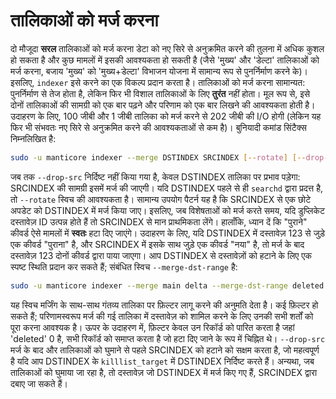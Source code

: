 # तालिकाओं को मर्ज करना
दो मौजूदा **सरल** तालिकाओं को मर्ज करना डेटा को नए सिरे से अनुक्रमित करने की तुलना में अधिक कुशल हो सकता है और कुछ मामलों में इसकी आवश्यकता हो सकती है (जैसे 'मुख्य' और 'डेल्टा' तालिकाओं को मर्ज करना, बजाय 'मुख्य' को 'मुख्य+डेल्टा' विभाजन योजना में सामान्य रूप से पुनर्निर्माण करने के)। इसलिए, `indexer` इसे करने का एक विकल्प प्रदान करता है। तालिकाओं को मर्ज करना सामान्यत: पुनर्निर्माण से तेज होता है, लेकिन फिर भी विशाल तालिकाओं के लिए **तुरंत** नहीं होता। मूल रूप से, इसे दोनों तालिकाओं की सामग्री को एक बार पढ़ने और परिणाम को एक बार लिखने की आवश्यकता होती है। उदाहरण के लिए, 100 जीबी और 1 जीबी तालिका को मर्ज करने से 202 जीबी की I/O होगी (लेकिन यह फिर भी संभवतः नए सिरे से अनुक्रमित करने की आवश्यकताओं से कम है)।
बुनियादी कमांड सिंटैक्स निम्नलिखित है:
```bash
sudo -u manticore indexer --merge DSTINDEX SRCINDEX [--rotate] [--drop-src]
```
जब तक `--drop-src` निर्दिष्ट नहीं किया गया है, केवल DSTINDEX तालिका पर प्रभाव पड़ेगा: SRCINDEX की सामग्री इसमें मर्ज की जाएगी।
यदि DSTINDEX पहले से ही `searchd` द्वारा प्रदत्त है, तो `--rotate` स्विच की आवश्यकता है।
सामान्य उपयोग पैटर्न यह है कि SRCINDEX से एक छोटे अपडेट को DSTINDEX में मर्ज किया जाए। इसलिए, जब विशेषताओं को मर्ज करते समय, यदि डुप्लिकेट दस्तावेज़ ID उत्पन्न होते हैं तो SRCINDEX से मान प्राथमिकता लेंगे। हालाँकि, ध्यान दें कि "पुराने" कीवर्ड ऐसे मामलों में **स्वतः** हटा दिए जाएंगे। उदाहरण के लिए, यदि DSTINDEX में दस्तावेज़ 123 से जुड़े एक कीवर्ड "पुराना" है, और SRCINDEX में इसके साथ जुड़े एक कीवर्ड "नया" है, तो मर्ज के बाद दस्तावेज़ 123 दोनों कीवर्ड द्वारा पाया जाएगा। आप DSTINDEX से दस्तावेज़ों को हटाने के लिए एक स्पष्ट स्थिति प्रदान कर सकते हैं; संबंधित स्विच `--merge-dst-range` है:
```bash
sudo -u manticore indexer --merge main delta --merge-dst-range deleted 0 0
```
यह स्विच मर्जिंग के साथ-साथ गंतव्य तालिका पर फ़िल्टर लागू करने की अनुमति देता है। कई फ़िल्टर हो सकते हैं; परिणामस्वरूप मर्ज की गई तालिका में दस्तावेज़ को शामिल करने के लिए उनकी सभी शर्तों को पूरा करना आवश्यक है। ऊपर के उदाहरण में, फ़िल्टर केवल उन रिकॉर्ड को पारित करता है जहां 'deleted' 0 है, सभी रिकॉर्ड को समाप्त करता है जो हटा दिए जाने के रूप में चिह्नित थे।
`--drop-src` मर्ज के बाद और तालिकाओं को घुमाने से पहले SRCINDEX को हटाने को सक्षम करता है, जो महत्वपूर्ण है यदि आप DSTINDEX के `killlist_target` में DSTINDEX निर्दिष्ट करते हैं। अन्यथा, जब तालिकाओं को घुमाया जा रहा है, तो दस्तावेज़ जो DSTINDEX में मर्ज किए गए हैं, SRCINDEX द्वारा दबाए जा सकते हैं।
<!-- proofread -->









